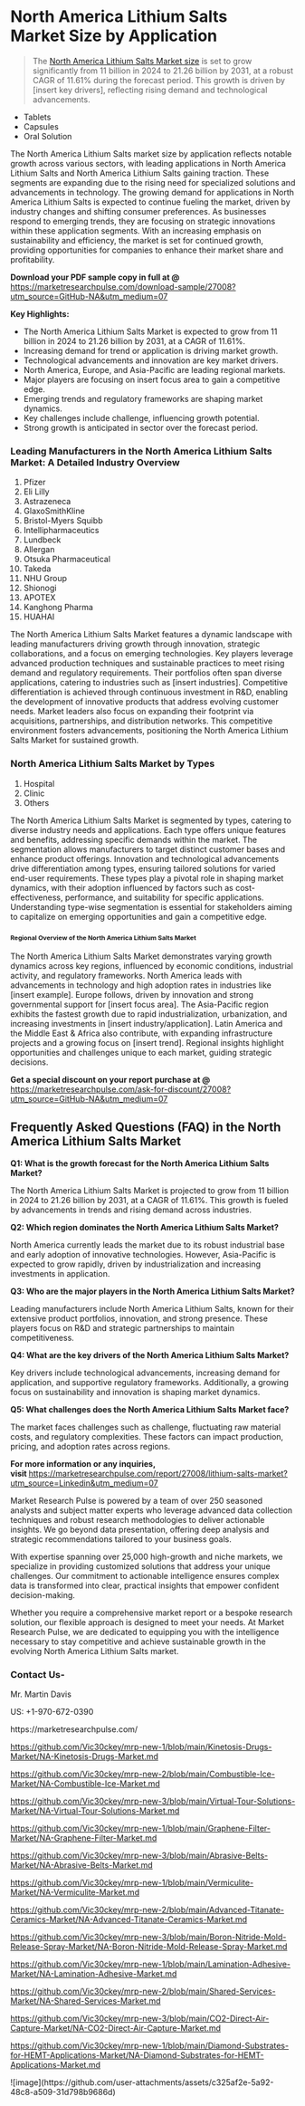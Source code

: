 <h1>North America Lithium Salts Market&nbsp;Size by Application</h1><blockquote><p>The <a href="https://marketresearchpulse.com/download-sample/27008?utm_source=GitHub-NA&amp;utm_medium=07">North America Lithium Salts Market size</a> is set to grow significantly from 11 billion in 2024 to 21.26 billion by 2031, at a robust CAGR of 11.61% during the forecast period. This growth is driven by [insert key drivers], reflecting rising demand and technological advancements.</p></blockquote><ul><li>Tablets<li> Capsules<li> Oral Solution</li></ul><p>The North America Lithium Salts market size by application reflects notable growth across various sectors, with leading applications in North America Lithium Salts and North America Lithium Salts gaining traction. These segments are expanding due to the rising need for specialized solutions and advancements in technology. The growing demand for applications in North America Lithium Salts is expected to continue fueling the market, driven by industry changes and shifting consumer preferences. As businesses respond to emerging trends, they are focusing on strategic innovations within these application segments. With an increasing emphasis on sustainability and efficiency, the market is set for continued growth, providing opportunities for companies to enhance their market share and profitability.</p><p><strong>Download your PDF sample copy in full at @ </strong><a href="https://marketresearchpulse.com/download-sample/27008?utm_source=GitHub-NA&amp;utm_medium=07">https://marketresearchpulse.com/download-sample/27008?utm_source=GitHub-NA&amp;utm_medium=07</a></p><p><strong>Key Highlights: </strong></p><ul><li>The North America Lithium Salts Market is expected to grow from 11 billion in 2024 to 21.26 billion by 2031, at a CAGR of 11.61%.</li><li>Increasing demand for trend or application is driving market growth.</li><li>Technological advancements and innovation are key market drivers.</li><li>North America, Europe, and Asia-Pacific are leading regional markets.</li><li>Major players are focusing on insert focus area to gain a competitive edge.</li><li>Emerging trends and regulatory frameworks are shaping market dynamics.</li><li>Key challenges include challenge, influencing growth potential.</li><li>Strong growth is anticipated in sector over the forecast period.</li></ul><h3>Leading Manufacturers in the North America Lithium Salts Market: A Detailed Industry Overview</h3><ol><li>Pfizer</li><li>Eli Lilly</li><li>Astrazeneca</li><li>GlaxoSmithKline</li><li>Bristol-Myers Squibb</li><li>Intellipharmaceutics</li><li>Lundbeck</li><li>Allergan</li><li>Otsuka Pharmaceutical</li><li>Takeda</li><li>NHU Group</li><li>Shionogi</li><li>APOTEX</li><li>Kanghong Pharma</li><li>HUAHAI</li></ol><div class="flex max-w-full flex-col flex-grow"><div class="min-h-8 text-message flex w-full flex-col items-end gap-2 whitespace-normal break-words [.text-message+&amp;]:mt-5" dir="auto" data-message-author-role="assistant" data-message-id="fd8432e4-4910-450d-b182-61b7bfb0a01f" data-message-model-slug="gpt-4o"><div class="flex w-full flex-col gap-1 empty:hidden first:pt-[3px]"><div class="markdown prose w-full break-words dark:prose-invert light"><p>The North America Lithium Salts Market features a dynamic landscape with leading manufacturers driving growth through innovation, strategic collaborations, and a focus on emerging technologies. Key players leverage advanced production techniques and sustainable practices to meet rising demand and regulatory requirements. Their portfolios often span diverse applications, catering to industries such as [insert industries]. Competitive differentiation is achieved through continuous investment in R&amp;D, enabling the development of innovative products that address evolving customer needs. Market leaders also focus on expanding their footprint via acquisitions, partnerships, and distribution networks. This competitive environment fosters advancements, positioning the North America Lithium Salts Market for sustained growth.</p></div></div></div></div><h3>North America Lithium Salts Market by Types</h3><ol><li>Hospital<li> Clinic<li> Others</li></ol><div class="flex max-w-full flex-col flex-grow"><div class="min-h-8 text-message flex w-full flex-col items-end gap-2 whitespace-normal break-words [.text-message+&amp;]:mt-5" dir="auto" data-message-author-role="assistant" data-message-id="084470be-0bb7-4664-bddf-5156b4f41249" data-message-model-slug="gpt-4o-mini"><div class="flex w-full flex-col gap-1 empty:hidden first:pt-[3px]"><div class="markdown prose w-full break-words dark:prose-invert light"><p>The North America Lithium Salts Market is segmented by types, catering to diverse industry needs and applications. Each type offers unique features and benefits, addressing specific demands within the market. The segmentation allows manufacturers to target distinct customer bases and enhance product offerings. Innovation and technological advancements drive differentiation among types, ensuring tailored solutions for varied end-user requirements. These types play a pivotal role in shaping market dynamics, with their adoption influenced by factors such as cost-effectiveness, performance, and suitability for specific applications. Understanding type-wise segmentation is essential for stakeholders aiming to capitalize on emerging opportunities and gain a competitive edge.</p></div></div></div></div><h3><span style="font-size: 11px;">Regional Overview of the North America Lithium Salts Market</span></h3><div class="flex max-w-full flex-col flex-grow"><div class="min-h-8 text-message flex w-full flex-col items-end gap-2 whitespace-normal break-words [.text-message+&amp;]:mt-5" dir="auto" data-message-author-role="assistant" data-message-id="e9038762-ce64-4e30-91c9-9bd413514231" data-message-model-slug="gpt-4o-mini"><div class="flex w-full flex-col gap-1 empty:hidden first:pt-[3px]"><div class="markdown prose w-full break-words dark:prose-invert light"><p>The North America Lithium Salts Market demonstrates varying growth dynamics across key regions, influenced by economic conditions, industrial activity, and regulatory frameworks. North America leads with advancements in technology and high adoption rates in industries like [insert example]. Europe follows, driven by innovation and strong governmental support for [insert focus area]. The Asia-Pacific region exhibits the fastest growth due to rapid industrialization, urbanization, and increasing investments in [insert industry/application]. Latin America and the Middle East &amp; Africa also contribute, with expanding infrastructure projects and a growing focus on [insert trend]. Regional insights highlight opportunities and challenges unique to each market, guiding strategic decisions.</p></div></div></div></div><p><strong>Get a special discount on your report purchase at @ </strong><a href="https://marketresearchpulse.com/ask-for-discount/27008?utm_source=GitHub-NA&amp;utm_medium=07">https://marketresearchpulse.com/ask-for-discount/27008?utm_source=GitHub-NA&amp;utm_medium=07</a></p><h2>Frequently Asked Questions (FAQ) in the North America Lithium Salts Market</h2><p><strong>Q1: What is the growth forecast for the North America Lithium Salts Market?</strong></p><p>The North America Lithium Salts Market is projected to grow from 11 billion in 2024 to 21.26 billion by 2031, at a CAGR of 11.61%. This growth is fueled by advancements in trends and rising demand across industries.</p><p><strong>Q2: Which region dominates the North America Lithium Salts Market?</strong></p><p>North America currently leads the market due to its robust industrial base and early adoption of innovative technologies. However, Asia-Pacific is expected to grow rapidly, driven by industrialization and increasing investments in application.</p><p><strong>Q3: Who are the major players in the North America Lithium Salts Market?</strong></p><p>Leading manufacturers include North America Lithium Salts, known for their extensive product portfolios, innovation, and strong presence. These players focus on R&amp;D and strategic partnerships to maintain competitiveness.</p><p><strong>Q4: What are the key drivers of the North America Lithium Salts Market?</strong></p><p>Key drivers include technological advancements, increasing demand for application, and supportive regulatory frameworks. Additionally, a growing focus on sustainability and innovation is shaping market dynamics.</p><p><strong>Q5: What challenges does the North America Lithium Salts Market face?</strong></p><p>The market faces challenges such as challenge, fluctuating raw material costs, and regulatory complexities. These factors can impact production, pricing, and adoption rates across regions.</p><p><strong>For more information or any inquiries, visit&nbsp;</strong><a href="https://marketresearchpulse.com/report/27008/lithium-salts-market?utm_source=Linkedin&utm_medium=07">https://marketresearchpulse.com/report/27008/lithium-salts-market?utm_source=Linkedin&utm_medium=07</a></p><p>Market Research Pulse is powered by a team of over 250 seasoned analysts and subject matter experts who leverage advanced data collection techniques and robust research methodologies to deliver actionable insights. We go beyond data presentation, offering deep analysis and strategic recommendations tailored to your business goals.</p><p>With expertise spanning over 25,000 high-growth and niche markets, we specialize in providing customized solutions that address your unique challenges. Our commitment to actionable intelligence ensures complex data is transformed into clear, practical insights that empower confident decision-making.</p><p>Whether you require a comprehensive market report or a bespoke research solution, our flexible approach is designed to meet your needs. At Market Research Pulse, we are dedicated to equipping you with the intelligence necessary to stay competitive and achieve sustainable growth in the evolving North America Lithium Salts market.</p><h3><strong>Contact Us-</strong></h3><p>Mr. Martin Davis</p><p>US: +1-970-672-0390</p><p>https://marketresearchpulse.com/</p><p><a href="https://github.com/Vic30ckey/mrp-new-1/blob/main/Kinetosis-Drugs-Market/NA-Kinetosis-Drugs-Market.md">https://github.com/Vic30ckey/mrp-new-1/blob/main/Kinetosis-Drugs-Market/NA-Kinetosis-Drugs-Market.md</a></p><p><a href="https://github.com/Vic30ckey/mrp-new-2/blob/main/Combustible-Ice-Market/NA-Combustible-Ice-Market.md">https://github.com/Vic30ckey/mrp-new-2/blob/main/Combustible-Ice-Market/NA-Combustible-Ice-Market.md</a></p><p><a href="https://github.com/Vic30ckey/mrp-new-3/blob/main/Virtual-Tour-Solutions-Market/NA-Virtual-Tour-Solutions-Market.md">https://github.com/Vic30ckey/mrp-new-3/blob/main/Virtual-Tour-Solutions-Market/NA-Virtual-Tour-Solutions-Market.md</a></p><p><a href="https://github.com/Vic30ckey/mrp-new-1/blob/main/Graphene-Filter-Market/NA-Graphene-Filter-Market.md">https://github.com/Vic30ckey/mrp-new-1/blob/main/Graphene-Filter-Market/NA-Graphene-Filter-Market.md</a></p><p><a href="https://github.com/Vic30ckey/mrp-new-3/blob/main/Abrasive-Belts-Market/NA-Abrasive-Belts-Market.md">https://github.com/Vic30ckey/mrp-new-3/blob/main/Abrasive-Belts-Market/NA-Abrasive-Belts-Market.md</a></p><p><a href="https://github.com/Vic30ckey/mrp-new-1/blob/main/Vermiculite-Market/NA-Vermiculite-Market.md">https://github.com/Vic30ckey/mrp-new-1/blob/main/Vermiculite-Market/NA-Vermiculite-Market.md</a></p><p><a href="https://github.com/Vic30ckey/mrp-new-2/blob/main/Advanced-Titanate-Ceramics-Market/NA-Advanced-Titanate-Ceramics-Market.md">https://github.com/Vic30ckey/mrp-new-2/blob/main/Advanced-Titanate-Ceramics-Market/NA-Advanced-Titanate-Ceramics-Market.md</a></p><p><a href="https://github.com/Vic30ckey/mrp-new-3/blob/main/Boron-Nitride-Mold-Release-Spray-Market/NA-Boron-Nitride-Mold-Release-Spray-Market.md">https://github.com/Vic30ckey/mrp-new-3/blob/main/Boron-Nitride-Mold-Release-Spray-Market/NA-Boron-Nitride-Mold-Release-Spray-Market.md</a></p><p><a href="https://github.com/Vic30ckey/mrp-new-1/blob/main/Lamination-Adhesive-Market/NA-Lamination-Adhesive-Market.md">https://github.com/Vic30ckey/mrp-new-1/blob/main/Lamination-Adhesive-Market/NA-Lamination-Adhesive-Market.md</a></p><p><a href="https://github.com/Vic30ckey/mrp-new-2/blob/main/Shared-Services-Market/NA-Shared-Services-Market.md">https://github.com/Vic30ckey/mrp-new-2/blob/main/Shared-Services-Market/NA-Shared-Services-Market.md</a></p><p><a href="https://github.com/Vic30ckey/mrp-new-3/blob/main/CO2-Direct-Air-Capture-Market/NA-CO2-Direct-Air-Capture-Market.md">https://github.com/Vic30ckey/mrp-new-3/blob/main/CO2-Direct-Air-Capture-Market/NA-CO2-Direct-Air-Capture-Market.md</a></p><p><a href="https://github.com/Vic30ckey/mrp-new-1/blob/main/Diamond-Substrates-for-HEMT-Applications-Market/NA-Diamond-Substrates-for-HEMT-Applications-Market.md">https://github.com/Vic30ckey/mrp-new-1/blob/main/Diamond-Substrates-for-HEMT-Applications-Market/NA-Diamond-Substrates-for-HEMT-Applications-Market.md</a></p>
![image](https://github.com/user-attachments/assets/c325af2e-5a92-48c8-a509-31d798b9686d)
